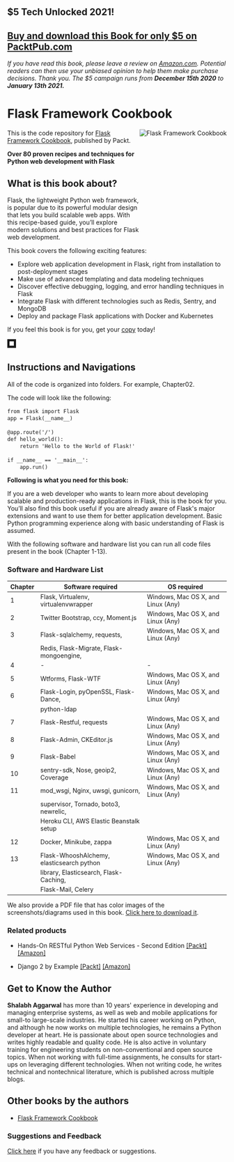 ## $5 Tech Unlocked 2021!
[Buy and download this Book for only $5 on PacktPub.com](https://www.packtpub.com/product/play-framework-cookbook-second-edition/9781784393137)
-----
*If you have read this book, please leave a review on [Amazon.com](https://amzn.to/3pUyJPS).     Potential readers can then use your unbiased opinion to help them make purchase decisions. Thank you. The $5 campaign         runs from __December 15th 2020__ to __January 13th 2021.__*

# Flask Framework Cookbook

<a href="https://www.packtpub.com/web-development/flask-framework-cookbook-second-edition?utm_source=github&utm_medium=repository&utm_campaign=9781789951295"><img src="https://www.packtpub.com/media/catalog/product/cache/e4d64343b1bc593f1c5348fe05efa4a6/9/7/9781789951295-original.png" alt="Flask Framework Cookbook" height="256px" align="right"></a>

This is the code repository for [Flask Framework Cookbook](https://www.packtpub.com/web-development/flask-framework-cookbook-second-edition?utm_source=github&utm_medium=repository&utm_campaign=9781789951295), published by Packt.

**Over 80 proven recipes and techniques for Python web development with Flask**

## What is this book about?
Flask, the lightweight Python web framework, is popular due to its powerful modular design that lets you build scalable web apps. With this recipe-based guide, you’ll explore modern solutions and best practices for Flask web development.

This book covers the following exciting features: 
* Explore web application development in Flask, right from installation to post-deployment stages
* Make use of advanced templating and data modeling techniques
* Discover effective debugging, logging, and error handling techniques in Flask
* Integrate Flask with different technologies such as Redis, Sentry, and MongoDB
* Deploy and package Flask applications with Docker and Kubernetes

If you feel this book is for you, get your [copy](https://www.amazon.com/dp/1789951291) today!

<a href="https://www.packtpub.com/?utm_source=github&utm_medium=banner&utm_campaign=GitHubBanner"><img src="https://raw.githubusercontent.com/PacktPublishing/GitHub/master/GitHub.png" 
alt="https://www.packtpub.com/" border="5" /></a>


## Instructions and Navigations
All of the code is organized into folders. For example, Chapter02.

The code will look like the following:
```
from flask import Flask 
app = Flask(__name__) 
 
@app.route('/') 
def hello_world(): 
    return 'Hello to the World of Flask!' 
 
if __name__ == '__main__': 
    app.run() 
```

**Following is what you need for this book:**

If you are a web developer who wants to learn more about developing scalable and production-ready applications in Flask, this is the book for you. You’ll also find this book useful if you are already aware of Flask's major extensions and want to use them for better application development. Basic Python programming experience along with basic understanding of Flask is assumed.

With the following software and hardware list you can run all code files present in the book (Chapter 1-13).

### Software and Hardware List

| Chapter  | Software required                         | OS required                        |
| -------- | ------------------------------------      | -----------------------------------|
| 1        | Flask, Virtualenv, virtualenvwrapper      | Windows, Mac OS X, and Linux (Any) |
| 2        | Twitter Bootstrap, ccy, Moment.js         | Windows, Mac OS X, and Linux (Any) |
| 3        | Flask-sqlalchemy, requests,               | Windows, Mac OS X, and Linux (Any) |
|          | Redis, Flask-Migrate, Flask-mongoengine,  |                                    |
| 4        | -                                         | -                                  |
| 5        | Wtforms, Flask-WTF                        | Windows, Mac OS X, and Linux (Any) |
| 6        | Flask-Login, pyOpenSSL, Flask-Dance,      | Windows, Mac OS X, and Linux (Any) |                                 
|          |  python-ldap                              |                                    |
| 7        | Flask-Restful, requests                   | Windows, Mac OS X, and Linux (Any) |
| 8        | Flask-Admin, CKEditor.js                  | Windows, Mac OS X, and Linux (Any) |
| 9        | Flask-Babel                               | Windows, Mac OS X, and Linux (Any) |
| 10       | sentry-sdk, Nose, geoip2, Coverage        | Windows, Mac OS X, and Linux (Any) |
| 11       | mod_wsgi, Nginx, uwsgi, gunicorn,         | Windows, Mac OS X, and Linux (Any) |                                   
|          | supervisor, Tornado, boto3, newrelic,     |                                    |                                  
|          | Heroku CLI, AWS Elastic Beanstalk setup   |                                    |
| 12       | Docker, Minikube, zappa                   | Windows, Mac OS X, and Linux (Any) |
| 13       | Flask-WhooshAlchemy, elasticsearch python | Windows, Mac OS X, and Linux (Any) |                                    
|          | library, Elasticsearch, Flask-Caching,    |                                    |
|          | Flask-Mail, Celery                        |                                    |

We also provide a PDF file that has color images of the screenshots/diagrams used in this book. [Click here to download it](https://static.packt-cdn.com/downloads/9781789951295_ColorImages.pdf).


### Related products <Other books you may enjoy>
* Hands-On RESTful Python Web Services - Second Edition [[Packt]](https://www.packtpub.com/application-development/hands-restful-python-web-services-second-edition?utm_source=github&utm_medium=repository&utm_campaign=9781789532227) [[Amazon]](https://www.amazon.com/dp/1789532221)

* Django 2 by Example [[Packt]](https://www.packtpub.com/application-development/django-2-example?utm_source=github&utm_medium=repository&utm_campaign=9781788472487) [[Amazon]](https://www.amazon.com/dp/1788472489)

## Get to Know the Author
**Shalabh Aggarwal**
has more than 10 years' experience in developing and managing enterprise systems, as well as web and mobile applications for small-to large-scale industries. He started his career working on Python, and although he now works on multiple technologies, he remains a Python developer at heart. He is passionate about open source technologies and writes highly readable and quality code. 
He is also active in voluntary training for engineering students on non-conventional and open source topics. When not working with full-time assignments, he consults for start-ups on leveraging different technologies. When not writing code, he writes technical and nontechnical literature, which is published across multiple blogs.

## Other books by the authors
* [Flask Framework Cookbook](https://www.packtpub.com/web-development/flask-framework-cookbook?utm_source=github&utm_medium=repository&utm_campaign=9781783983407)

### Suggestions and Feedback
[Click here](https://docs.google.com/forms/d/e/1FAIpQLSdy7dATC6QmEL81FIUuymZ0Wy9vH1jHkvpY57OiMeKGqib_Ow/viewform) if you have any feedback or suggestions.
